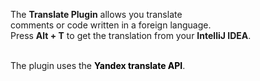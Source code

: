 The <b>Translate Plugin</b> allows you translate
<br>comments or code written in a foreign language.
<br>Press <b>Alt + T</b> to get the translation from
your <b>IntelliJ IDEA</b>.

<p><br>The plugin uses the <a style='text-decoration:none; color: black'  href='http://translate.yandex.com/developers'><b>Yandex translate API</b></a>.
